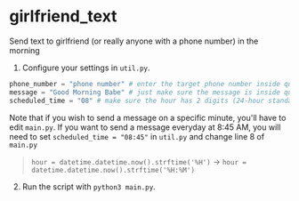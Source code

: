 # girlfriend_text
Send text to girlfriend (or really anyone with a phone number) in the morning

1. Configure your settings in `util.py`.
```py
phone_number = "phone number" # enter the target phone number inside quotation marks. use the format "+15555555555"
message = "Good Morning Babe" # just make sure the message is inside quotation marks. An example is "Did you sleep well?"
scheduled_time = "08" # make sure the hour has 2 digits (24-hour standard).
```

Note that if you wish to send a message on a specific minute, you'll have to edit `main.py`.
If you want to send a message everyday at 8:45 AM, you will need to set `scheduled_time = "08:45"` in `util.py` and change line 8 of `main.py`
> `hour = datetime.datetime.now().strftime('%H')` -> `hour = datetime.datetime.now().strftime('%H:%M')`

2. Run the script with `python3 main.py`.
